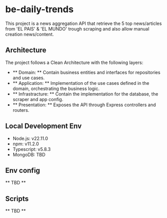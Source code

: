 # be-daily-trends

This project is a news aggregation API that retrieve the 5 top news/articles 
from 'EL PAIS' & 'EL MUNDO' trough scraping and also allow manual creation news/content. 

## Architecture 

The project follows a Clean Architecture with the following layers: 

- ** Domain: ** Contain business entities and interfaces for repositories and use cases. 
- ** Application: ** Implementation of the use cases defined in the domain, orchestrating the business logic. 
- ** Infrastracture: ** Contain the implementation for the database, the scraper and app config.
- ** Presentation: ** Exposes the API through Express controllers and routers.

## Local Development Env

- Node.js: v22.11.0
- npm: v11.2.0
- Typescript: v5.8.3
- MongoDB: TBD

## Env config 

** TBD ** 

## Scripts 

** TBD ** 

